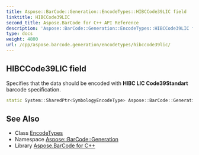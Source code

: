 ```yaml
---
title: Aspose::BarCode::Generation::EncodeTypes::HIBCCode39LIC field
linktitle: HIBCCode39LIC
second_title: Aspose.BarCode for C++ API Reference
description: 'Aspose::BarCode::Generation::EncodeTypes::HIBCCode39LIC field. Specifies that the data should be encoded with HIBC LIC Code39Standart barcode specification in C++.'
type: docs
weight: 4800
url: /cpp/aspose.barcode.generation/encodetypes/hibccode39lic/
---
```

## HIBCCode39LIC field


Specifies that the data should be encoded with **HIBC LIC Code39Standart** barcode specification.

```cpp
static System::SharedPtr<SymbologyEncodeType> Aspose::BarCode::Generation::EncodeTypes::HIBCCode39LIC
```

## See Also

* Class [EncodeTypes](../)
* Namespace [Aspose::BarCode::Generation](../../)
* Library [Aspose.BarCode for C++](../../../)
